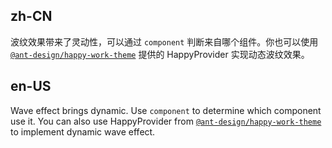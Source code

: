 ## zh-CN

波纹效果带来了灵动性，可以通过 `component` 判断来自哪个组件。你也可以使用 [`@ant-design/happy-work-theme`](https://github.com/ant-design/happy-work-theme) 提供的 HappyProvider 实现动态波纹效果。

## en-US

Wave effect brings dynamic. Use `component` to determine which component use it. You can also use HappyProvider from [`@ant-design/happy-work-theme`](https://github.com/ant-design/happy-work-theme) to implement dynamic wave effect.
